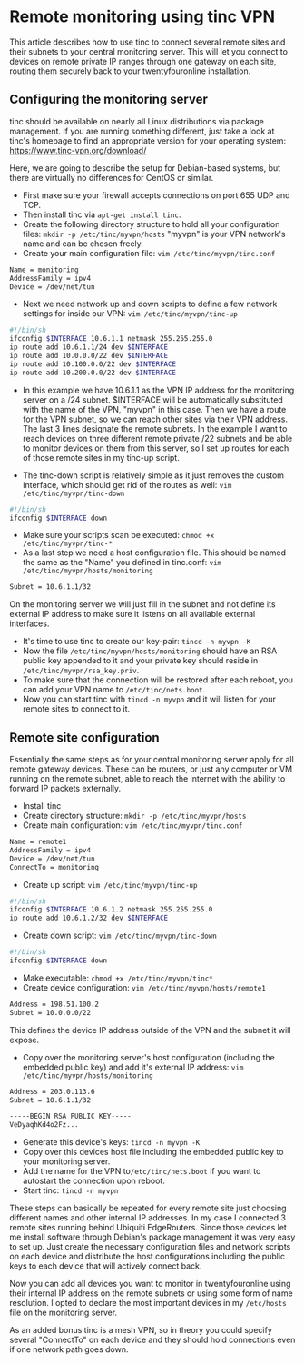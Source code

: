# Remote monitoring using tinc VPN

This article describes how to use tinc to connect several remote sites
and their subnets to your central monitoring server. This will let you
connect to devices on remote private IP ranges through one gateway on
each site, routing them securely back to your twentyfouronline installation.

## Configuring the monitoring server

tinc should be available on nearly all Linux distributions via package
management. If you are running something different, just take a look
at tinc's homepage to find an appropriate version for your operating
system: <https://www.tinc-vpn.org/download/>

Here, we are going to describe the setup for Debian-based systems, but there
are virtually no differences for CentOS or similar.

- First make sure your firewall accepts connections on port 655 UDP
  and TCP.
- Then install tinc via `apt-get install tinc`.
- Create the following directory structure to hold all your
  configuration files: `mkdir -p /etc/tinc/myvpn/hosts` "myvpn" is
  your VPN network's name and can be chosen freely.
- Create your main configuration file: `vim /etc/tinc/myvpn/tinc.conf`

```bash
Name = monitoring
AddressFamily = ipv4
Device = /dev/net/tun
```

- Next we need network up and down scripts to define a few network
  settings for inside our VPN: `vim /etc/tinc/myvpn/tinc-up`

```bash
#!/bin/sh
ifconfig $INTERFACE 10.6.1.1 netmask 255.255.255.0
ip route add 10.6.1.1/24 dev $INTERFACE
ip route add 10.0.0.0/22 dev $INTERFACE
ip route add 10.100.0.0/22 dev $INTERFACE
ip route add 10.200.0.0/22 dev $INTERFACE
```

- In this example we have 10.6.1.1 as the VPN IP address for the
  monitoring server on a /24 subnet. $INTERFACE will be automatically
  substituted with the name of the VPN, "myvpn" in this case. Then we
  have a route for the VPN subnet, so we can reach other sites via
  their VPN address. The last 3 lines designate the remote subnets. In
  the example I want to reach devices on three different remote
  private /22 subnets and be able to monitor devices on them from this
  server, so I set up routes for each of those remote sites in my
  tinc-up script.

- The tinc-down script is relatively simple as it just removes the
  custom interface, which should get rid of the routes as well: `vim
  /etc/tinc/myvpn/tinc-down`

```bash
#!/bin/sh
ifconfig $INTERFACE down
```

- Make sure your scripts scan be executed: `chmod +x
  /etc/tinc/myvpn/tinc-*`
- As a last step we need a host configuration file. This should be
  named the same as the "Name" you defined in tinc.conf: `vim
  /etc/tinc/myvpn/hosts/monitoring`

```bash
Subnet = 10.6.1.1/32
```

On the monitoring server we will just fill in the subnet and not
define its external IP address to make sure it listens on all
available external interfaces.

- It's time to use tinc to create our key-pair: `tincd -n myvpn -K`
- Now the file `/etc/tinc/myvpn/hosts/monitoring` should have an RSA
  public key appended to it and your private key should reside in
  `/etc/tinc/myvpn/rsa_key.priv`.
- To make sure that the connection will be restored after each reboot,
  you can add your VPN name to `/etc/tinc/nets.boot`.
- Now you can start tinc with `tincd -n myvpn` and it will listen for
  your remote sites to connect to it.

## Remote site configuration

Essentially the same steps as for your central monitoring server apply
for all remote gateway devices. These can be routers, or just any
computer or VM running on the remote subnet, able to reach the
internet with the ability to forward IP packets externally.

- Install tinc
- Create directory structure: `mkdir -p /etc/tinc/myvpn/hosts`
- Create main configuration: `vim /etc/tinc/myvpn/tinc.conf`

```bash
Name = remote1
AddressFamily = ipv4
Device = /dev/net/tun
ConnectTo = monitoring
```

- Create up script: `vim /etc/tinc/myvpn/tinc-up`

```bash
#!/bin/sh
ifconfig $INTERFACE 10.6.1.2 netmask 255.255.255.0
ip route add 10.6.1.2/32 dev $INTERFACE
```

- Create down script: `vim /etc/tinc/myvpn/tinc-down`

```bash
#!/bin/sh
ifconfig $INTERFACE down
```

- Make executable: `chmod +x /etc/tinc/myvpn/tinc*`
- Create device configuration: `vim /etc/tinc/myvpn/hosts/remote1`

```bash
Address = 198.51.100.2
Subnet = 10.0.0.0/22
```

This defines the device IP address outside of the VPN and the subnet it will expose.

- Copy over the monitoring server's host configuration (including the
  embedded public key) and add it's external IP address: `vim
  /etc/tinc/myvpn/hosts/monitoring`

```bash
Address = 203.0.113.6
Subnet = 10.6.1.1/32

-----BEGIN RSA PUBLIC KEY-----
VeDyaqhKd4o2Fz...
```

- Generate this device's keys: `tincd -n myvpn -K`
- Copy over this devices host file including the embedded public key
  to your monitoring server.
- Add the name for the VPN to`/etc/tinc/nets.boot` if you want to
  autostart the connection upon reboot.
- Start tinc: `tincd -n myvpn`

These steps can basically be repeated for every remote site just
 choosing different names and other internal IP addresses. In my case
 I connected 3 remote sites running behind Ubiquiti EdgeRouters. Since
 those devices let me install software through Debian's package
 management it was very easy to set up. Just create the necessary
 configuration files and network scripts on each device and distribute
 the host configurations including the public keys to each device that
 will actively connect back.

Now you can add all devices you want to monitor in twentyfouronline using
their internal IP address on the remote subnets or using some form of
name resolution. I opted to declare the most important devices in my
`/etc/hosts` file on the monitoring server.

As an added bonus tinc is a mesh VPN, so in theory you could specify
several "ConnectTo" on each device and they should hold connections
even if one network path goes down.





